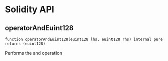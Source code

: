 # Solidity API

## operatorAndEuint128

```solidity
function operatorAndEuint128(euint128 lhs, euint128 rhs) internal pure returns (euint128)
```

Performs the and operation

